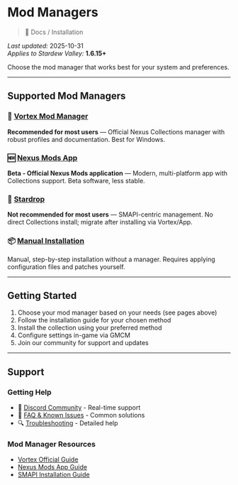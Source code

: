 # Mod Managers

> 📂 Docs / Installation

*Last updated:* 2025-10-31  
*Applies to Stardew Valley:* **1.6.15+**

Choose the mod manager that works best for your system and preferences.

---

## Supported Mod Managers

### 🎯 [Vortex Mod Manager](Vortex/installation.md)
**Recommended for most users** — Official Nexus Collections manager with robust profiles and documentation. Best for Windows.

### 🆕 [Nexus Mods App](NMA/installation.md)
**Beta - Official Nexus Mods application** — Modern, multi-platform app with Collections support. Beta software, less stable.

### 🔧 [Stardrop](Stardrop/installation.md)
**Not recommended for most users** — SMAPI-centric management. No direct Collections install; migrate after installing via Vortex/App.

### 📦 [Manual Installation](Manual/installation.md)
Manual, step-by-step installation without a manager. Requires applying configuration files and patches yourself.

---

## Getting Started

1. Choose your mod manager based on your needs (see pages above)
2. Follow the installation guide for your chosen method
3. Install the collection using your preferred method
4. Configure settings in-game via GMCM
5. Join our community for support and updates

---

## Support

### Getting Help
- 💬 [Discord Community](https://discord.gg/MPcgJUXeeY) - Real-time support
- 📖 [FAQ & Known Issues](../faq-known-issues.md) - Common solutions
- 🔍 [Troubleshooting](../Guides/troubleshooting.md) - Detailed help

### Mod Manager Resources
- [Vortex Official Guide](https://wiki.nexusmods.com/index.php/Category:Vortex)
- [Nexus Mods App Guide](https://help.nexusmods.com/article/nexus-mods-app)
- [SMAPI Installation Guide](https://stardewvalleywiki.com/Modding:Installing_SMAPI)
